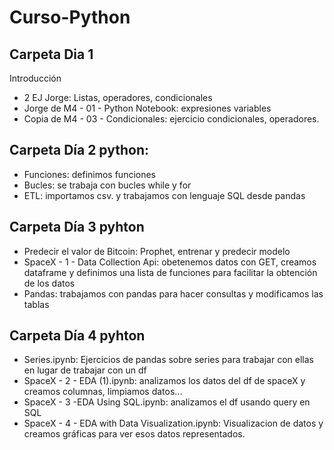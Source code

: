 # Curso-Python


## Carpeta Dia 1

Introducción

- 2 EJ Jorge: Listas, operadores, condicionales
- Jorge de M4 - 01 - Python Notebook: expresiones variables
- Copia de M4 - 03 - Condicionales: ejercicio condicionales, operadores.

## Carpeta Día 2 python:

- Funciones: definimos funciones 
- Bucles: se trabaja con bucles while y for
- ETL: importamos csv. y trabajamos con lenguaje SQL desde pandas

## Carpeta Día 3 pyhton

- Predecir el valor de Bitcoin: Prophet, entrenar y predecir modelo
- SpaceX - 1 - Data Collection Api: obetenemos datos con GET, creamos dataframe y definimos una lista de funciones para facilitar la obtención de los datos
- Pandas: trabajamos con pandas para hacer consultas y modificamos las tablas

## Carpeta Día 4 pyhton

- Series.ipynb: Ejercicios de pandas sobre series para trabajar con ellas en lugar de trabajar con un df
- SpaceX - 2 - EDA (1).ipynb: analizamos los datos del df de spaceX y creamos columnas, limpiamos datos...
- SpaceX - 3 -EDA Using SQL.ipynb: analizamos el df usando query en SQL
- SpaceX - 4 - EDA with Data Visualization.ipynb: Visualizacion de datos y creamos gráficas para ver esos datos representados.
